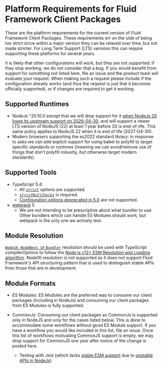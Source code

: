 # Platform Requirements for Fluid Framework Client Packages

These are the platform requirements for the current version of Fluid Framework Client Packages.
These requirements err on the side of being too strict since within a major version they can be relaxed over time, but not made stricter.
For Long Term Support (LTS) versions this can require supporting these platforms for several years.

It is likely that other configurations will work, but they are not supported: if they stop working, we do not consider that a bug.
If you would benefit from support for something not listed here, file an issue and the product team will evaluate your request.
When making such a request please include if the configuration already works (and thus the request is just that it becomes officially supported), or if changes are required to get it working.

## Supported Runtimes

-   NodeJs ^20.10.0 except that we will drop support for it [when NodeJs 20 loses its upstream support on 2026-04-30](https://github.com/nodejs/release#release-schedule), and will support a newer LTS version of NodeJS (22) at least 1 year before 20 is end-of-life. This same policy applies to NodeJS 22 when it is end of life (2027-04-30).
-   Modern browsers supporting the es2022 standard library: in response to asks we can add explicit support for using babel to polyfill to target specific standards or runtimes (meaning we can avoid/remove use of things that don't polyfill robustly, but otherwise target modern standards).

## Supported Tools

-   TypeScript 5.4:
    -   All [`strict`](https://www.typescriptlang.org/tsconfig) options are supported.
    -   [`strictNullChecks`](https://www.typescriptlang.org/tsconfig) is required.
    -   [Configuration options deprecated in 5.0](https://github.com/microsoft/TypeScript/issues/51909) are not supported.
-   [webpack](https://webpack.js.org/) 5
    -   We are not intending to be prescriptive about what bundler to use.
        Other bundlers which can handle ES Modules should work, but webpack is the only one we actively test.

## Module Resolution

[`Node16`, `NodeNext`, or `Bundler`](https://www.typescriptlang.org/tsconfig#moduleResolution) resolution should be used with TypeScript compilerOptions to follow the [Node.js v12+ ESM Resolution and Loading algorithm](https://nodejs.github.io/nodejs.dev/en/api/v20/esm/#resolution-and-loading-algorithm).
Node10 resolution is not supported as it does not support Fluid Framework's API structuring pattern that is used to distinguish stable APIs from those that are in development.

## Module Formats

-   ES Modules:
    ES Modules are the preferred way to consume our client packages (including in NodeJs) and consuming our client packages from ES Modules is fully supported.
-   CommonJs:
    Consuming our client packages as CommonJs is supported only in NodeJS and only for the cases listed below.
    This is done to accommodate some workflows without good ES Module support.
    If you have a workflow you would like included in this list, file an issue.
    Once this list of workflows motivating CommonJS support is empty, we may drop support for CommonJS one year after notice of the change is posted here.

    -   Testing with Jest (which lacks [stable ESM support](https://jestjs.io/docs/ecmascript-modules) due to [unstable APIs in NodeJs](https://github.com/nodejs/node/issues/37648))
